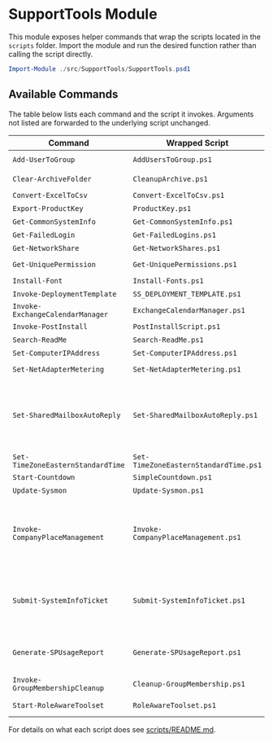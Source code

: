 # SupportTools Module

This module exposes helper commands that wrap the scripts located in the `scripts` folder.
Import the module and run the desired function rather than calling the script directly.

```powershell
Import-Module ./src/SupportTools/SupportTools.psd1
```

## Available Commands

The table below lists each command and the script it invokes. Arguments not
listed are forwarded to the underlying script unchanged.

| Command | Wrapped Script | Key Parameters | Example |
|---------|----------------|---------------|---------|
| `Add-UserToGroup` | `AddUsersToGroup.ps1` | `CsvPath`, `GroupName` | `Add-UserToGroup -CsvPath users.csv -GroupName 'Team'` |
| `Clear-ArchiveFolder` | `CleanupArchive.ps1` | *passthrough* | `Clear-ArchiveFolder -SiteUrl https://contoso.sharepoint.com/sites/Files` |
| `Convert-ExcelToCsv` | `Convert-ExcelToCsv.ps1` | *passthrough* | `Convert-ExcelToCsv -Path workbook.xlsx` |
| `Export-ProductKey` | `ProductKey.ps1` | *passthrough* | `Export-ProductKey` |
| `Get-CommonSystemInfo` | `Get-CommonSystemInfo.ps1` | *passthrough* | `Get-CommonSystemInfo` |
| `Get-FailedLogin` | `Get-FailedLogins.ps1` | *passthrough* | `Get-FailedLogin -ComputerName PC1` |
| `Get-NetworkShare` | `Get-NetworkShares.ps1` | *passthrough* | `Get-NetworkShare -ComputerName FS01` |
| `Get-UniquePermission` | `Get-UniquePermissions.ps1` | *passthrough* | `Get-UniquePermission -SiteUrl https://contoso.sharepoint.com/sites/HR` |
| `Install-Font` | `Install-Fonts.ps1` | *passthrough* | `Install-Font -Source C:\Fonts` |
| `Invoke-DeploymentTemplate` | `SS_DEPLOYMENT_TEMPLATE.ps1` | *passthrough* | `Invoke-DeploymentTemplate -Verbose` |
| `Invoke-ExchangeCalendarManager` | `ExchangeCalendarManager.ps1` | *interactive* | `Invoke-ExchangeCalendarManager` |
| `Invoke-PostInstall` | `PostInstallScript.ps1` | *passthrough* | `Invoke-PostInstall -Domain contoso.com` |
| `Search-ReadMe` | `Search-ReadMe.ps1` | *passthrough* | `Search-ReadMe -Pattern 'setup'` |
| `Set-ComputerIPAddress` | `Set-ComputerIPAddress.ps1` | *passthrough* | `Set-ComputerIPAddress -CsvPath ip.csv` |
| `Set-NetAdapterMetering` | `Set-NetAdapterMetering.ps1` | *passthrough* | `Set-NetAdapterMetering -AdapterName Ethernet0` |
| `Set-SharedMailboxAutoReply` | `Set-SharedMailboxAutoReply.ps1` | `MailboxIdentity`, `StartTime`, `EndTime`, `InternalMessage`, `[ExternalMessage]`, `[ExternalAudience]`, `AdminUser`, `[UseWebLogin]` | `Set-SharedMailboxAutoReply -MailboxIdentity help@contoso.com -StartTime (Get-Date) -EndTime (Get-Date).AddDays(7) -InternalMessage 'OOO' -AdminUser admin@contoso.com` |
| `Set-TimeZoneEasternStandardTime` | `Set-TimeZoneEasternStandardTime.ps1` | *passthrough* | `Set-TimeZoneEasternStandardTime` |
| `Start-Countdown` | `SimpleCountdown.ps1` | *passthrough* | `Start-Countdown -Seconds 30` |
| `Update-Sysmon` | `Update-Sysmon.ps1` | *passthrough* | `Update-Sysmon -SourcePath D:\Tools` |
| `Invoke-CompanyPlaceManagement` | `Invoke-CompanyPlaceManagement.ps1` | `Action`, `DisplayName`, `[Type]`, `Street`, `City`, `State`, `PostalCode`, `CountryOrRegion`, `[AutoAddFloor]` | `Invoke-CompanyPlaceManagement -Action Create -DisplayName 'HQ' -Type Building -City Seattle` |
| `Submit-SystemInfoTicket` | `Submit-SystemInfoTicket.ps1` | `SiteName`, `RequesterEmail`, `[Subject]`, `[Description]`, `[LibraryName]`, `[FolderPath]` | `Submit-SystemInfoTicket -SiteName IT -RequesterEmail 'user@contoso.com'` |
| `Generate-SPUsageReport` | `Generate-SPUsageReport.ps1` | `[ItemThreshold]`, `[RequesterEmail]`, `[CsvPath]`, `[TranscriptPath]` | `Generate-SPUsageReport -RequesterEmail 'user@contoso.com'` |
| `Invoke-GroupMembershipCleanup` | `Cleanup-GroupMembership.ps1` | `GroupName`, `[TranscriptPath]` | `Invoke-GroupMembershipCleanup -GroupName 'Team'` |
| `Start-RoleAwareToolset` | `RoleAwareToolset.ps1` | `[UserRole]`, `[TranscriptPath]` | `Start-RoleAwareToolset -UserRole 'Helpdesk'` |

For details on what each script does see [scripts/README.md](../scripts/README.md).

